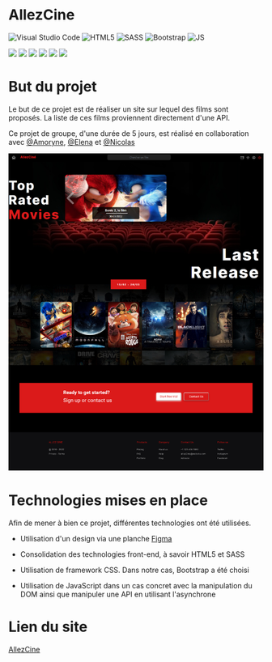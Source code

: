 # AllezCine

![Visual Studio Code](https://img.shields.io/badge/Visual%20Studio%20Code-777CB4.svg?style=for-the-badge&logo=visual-studio-code&logoColor=white)
![HTML5](https://img.shields.io/badge/HTML-239120?style=for-the-badge&logo=html5&logoColor=white)
![SASS](https://img.shields.io/badge/Sass-CC6699?style=for-the-badge&logo=sass&logoColor=white)
![Bootstrap](https://img.shields.io/badge/Bootstrap-563D7C?style=for-the-badge&logo=bootstrap&logoColor=white)
![JS](https://img.shields.io/badge/JavaScript-F7DF1E?style=for-the-badge&logo=javascript&logoColor=black)

<p align="left">
<img src="https://img.shields.io/badge/JS-API-yellow">
<img src="https://img.shields.io/badge/JS-DOM-yellow">
<img src="https://img.shields.io/badge/JS-async-yellow">
<img src="https://img.shields.io/badge/CSS-SASS-red">
<img src="https://img.shields.io/badge/CSS-Bootstrap-blue">
<img src="https://img.shields.io/badge/Design-Figma-lightblue">
</p>

# But du projet 

Le but de ce projet est de réaliser un site sur lequel des films sont proposés. La liste de ces films proviennent directement d'une API.

Ce projet de groupe, d'une durée de 5 jours, est réalisé en collaboration avec [@Amoryne](https://github.com/Amoryne), [@Elena](https://github.com/TozurElena) et [@Nicolas](https://github.com/Kurner)

![Site](assets/img/site.png)

# Technologies mises en place

Afin de mener à bien ce projet, différentes technologies ont été utilisées. 

* Utilisation d'un design via une planche [Figma](https://www.figma.com/file/sDT58wuez4oWbfw6rEN8Yp/Untitled)

* Consolidation des technologies front-end, à savoir HTML5 et SASS

* Utilisation de framework CSS. Dans notre cas, Bootstrap a été choisi

* Utilisation de JavaScript dans un cas concret avec la manipulation du DOM ainsi que manipuler une API en utilisant l'asynchrone

# Lien du site

[AllezCine](https://calcagnoloic.github.io/AllezCine/)


